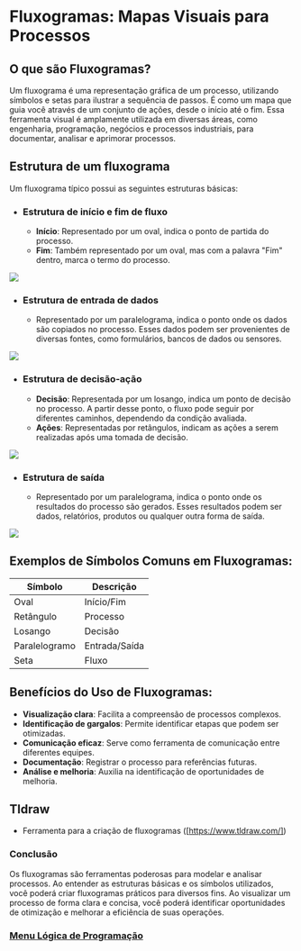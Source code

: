 # Fluxogramas: Mapas Visuais para Processos

## O que são Fluxogramas?

Um fluxograma é uma representação gráfica de um processo, utilizando símbolos e setas para ilustrar a sequência de passos. É como um mapa que guia você através de um conjunto de ações, desde o início até o fim. Essa ferramenta visual é amplamente utilizada em diversas áreas, como engenharia, programação, negócios e processos industriais, para documentar, analisar e aprimorar processos.

## Estrutura de um fluxograma

Um fluxograma típico possui as seguintes estruturas básicas:

- ### Estrutura de início e fim de fluxo

    - **Início**: Representado por um oval, indica o ponto de partida do processo.
    - **Fim**: Também representado por um oval, mas com a palavra "Fim" dentro, marca o termo do processo.

<img src="../img/fluxograma.png">

- ### Estrutura de entrada de dados

    - Representado por um paralelograma, indica o ponto onde os dados são copiados no processo. Esses dados podem ser provenientes de diversas fontes, como formulários, bancos de dados ou sensores.

<img src="../img/fluxogra-02.png">

- ### Estrutura de decisão-ação

    - **Decisão**: Representada por um losango, indica um ponto de decisão no processo. A partir desse ponto, o fluxo pode seguir por diferentes caminhos, dependendo da condição avaliada.
    - **Ações**: Representadas por retângulos, indicam as ações a serem realizadas após uma tomada de decisão.

<img src="../img/fluxograma-03.png">

- ### Estrutura de saída 

    - Representado por um paralelograma, indica o ponto onde os resultados do processo são gerados. Esses resultados podem ser dados, relatórios, produtos ou qualquer outra forma de saída.

<img src="../img/fluxograma-04.png">

## Exemplos de Símbolos Comuns em Fluxogramas:

|**Símbolo**|	**Descrição**|
|------|------------|
|Oval|	Início/Fim|
|Retângulo|	Processo|
|Losango|	Decisão|
|Paralelogramo|	Entrada/Saída|
|Seta	|Fluxo|

## Benefícios do Uso de Fluxogramas:

- **Visualização clara**: Facilita a compreensão de processos complexos.
- **Identificação de gargalos**: Permite identificar etapas que podem ser otimizadas.
- **Comunicação eficaz**: Serve como ferramenta de comunicação entre diferentes equipes.
- **Documentação**: Registrar o processo para referências futuras.
- **Análise e melhoria**: Auxilia na identificação de oportunidades de melhoria.

## Tldraw

- Ferramenta para a criação de fluxogramas ([https://www.tldraw.com/])

### Conclusão

Os fluxogramas são ferramentas poderosas para modelar e analisar processos. Ao entender as estruturas básicas e os símbolos utilizados, você poderá criar fluxogramas práticos para diversos fins. Ao visualizar um processo de forma clara e concisa, você poderá identificar oportunidades de otimização e melhorar a eficiência de suas operações.




### [Menu Lógica de Programação](../menu_logica-programacao.md)

